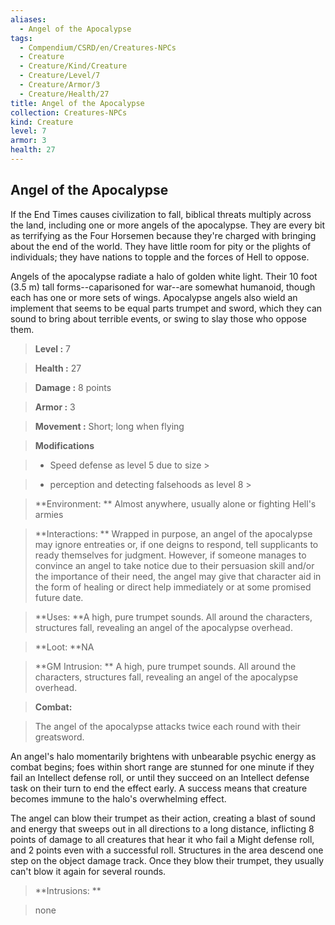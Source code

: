 ```yaml
---
aliases:
  - Angel of the Apocalypse
tags:
  - Compendium/CSRD/en/Creatures-NPCs
  - Creature
  - Creature/Kind/Creature
  - Creature/Level/7
  - Creature/Armor/3
  - Creature/Health/27
title: Angel of the Apocalypse
collection: Creatures-NPCs
kind: Creature
level: 7
armor: 3
health: 27
---
```

## Angel of the Apocalypse    
If the End Times causes civilization to fall, biblical threats multiply across the land, including one or more angels of the apocalypse. They are every bit as terrifying as the Four Horsemen because they're charged with bringing about the end of the world. They have little room for pity or the plights of individuals; they have nations to topple and the forces of Hell to oppose.   
Angels of the apocalypse radiate a halo of golden white light. Their 10 foot (3.5 m) tall forms--caparisoned for war--are somewhat humanoid, though each has one or more sets of wings. Apocalypse angels also wield an implement that seems to be equal parts trumpet and sword, which they can sound to bring about terrible events, or swing to slay those who oppose them.    
  
    
> **Level :** 7    
> **Health :** 27    
> **Damage :** 8 points    
> **Armor :** 3    
> **Movement :** Short; long when flying    
> **Modifications**    
>- Speed defense as level 5 due to size >  
>    
>- perception and detecting falsehoods as level 8 >  
>    
> **Environment: ** Almost anywhere, usually alone or fighting Hell's armies    
> **Interactions: ** Wrapped in purpose, an angel of the apocalypse may ignore entreaties or, if one deigns to respond, tell supplicants to ready themselves for judgment. However, if someone manages to convince an angel to take notice due to their persuasion skill and/or the importance of their need, the angel may give that character aid in the form of healing or direct help immediately or at some promised future date.    
> **Uses: **A high, pure trumpet sounds. All around the characters, structures fall, revealing an angel of the apocalypse overhead.    
> **Loot: **NA    
> **GM Intrusion: ** A high, pure trumpet sounds. All around the characters, structures fall, revealing an angel of the apocalypse overhead.    
  
> **Combat:**   
> The angel of the apocalypse attacks twice each round with their greatsword.   
An angel's halo momentarily brightens with unbearable psychic energy as combat begins; foes within short range are stunned for one minute if they fail an Intellect defense roll, or until they succeed on an Intellect defense task on their turn to end the effect early. A success means that creature becomes immune to the halo's overwhelming effect.   
The angel can blow their trumpet as their action, creating a blast of sound and energy that sweeps out in all directions to a long distance, inflicting 8 points of damage to all creatures that hear it who fail a Might defense roll, and 2 points even with a successful roll. Structures in the area descend one step on the object damage track. Once they blow their trumpet, they usually can't blow it again for several rounds.    
    
  
> **Intrusions: **   
> none    
